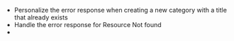- Personalize the error response when creating a new category with a title that already exists
- Handle the error response for Resource Not found
- 